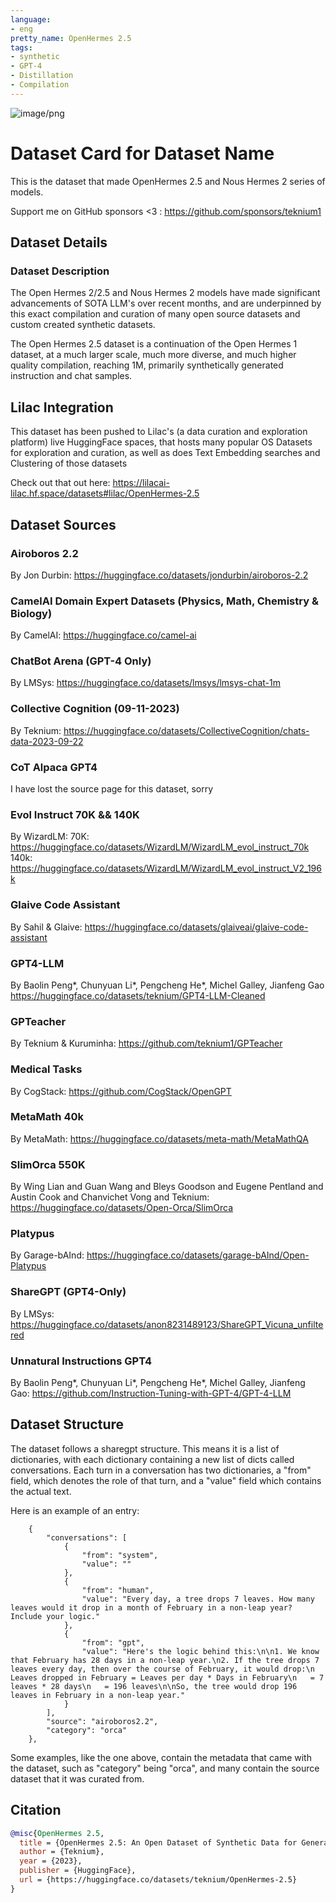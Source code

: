 ```yaml
---
language:
- eng
pretty_name: OpenHermes 2.5
tags:
- synthetic
- GPT-4
- Distillation
- Compilation
---
```


![image/png](https://cdn-uploads.huggingface.co/production/uploads/6317aade83d8d2fd903192d9/S1OhWCy0EWcvFda4w5w_o.png)

# Dataset Card for Dataset Name

This is the dataset that made OpenHermes 2.5 and Nous Hermes 2 series of models.

Support me on GitHub sponsors <3 : https://github.com/sponsors/teknium1

## Dataset Details

### Dataset Description

The Open Hermes 2/2.5 and Nous Hermes 2 models have made significant advancements of SOTA LLM's over recent months, and are underpinned by this exact compilation and curation of many open source datasets and custom created synthetic datasets.

The Open Hermes 2.5 dataset is a continuation of the Open Hermes 1 dataset, at a much larger scale, much more diverse, and much higher quality compilation, reaching 1M, primarily synthetically generated instruction and chat samples.

## Lilac Integration

This dataset has been pushed to Lilac's (a data curation and exploration platform) live HuggingFace spaces, that hosts many popular OS Datasets for exploration and curation, as well as does Text Embedding searches and Clustering of those datasets

Check out that out here: https://lilacai-lilac.hf.space/datasets#lilac/OpenHermes-2.5

## Dataset Sources

### Airoboros 2.2
By Jon Durbin: https://huggingface.co/datasets/jondurbin/airoboros-2.2

### CamelAI Domain Expert Datasets (Physics, Math, Chemistry & Biology)
By CamelAI: https://huggingface.co/camel-ai

### ChatBot Arena (GPT-4 Only)
By LMSys: https://huggingface.co/datasets/lmsys/lmsys-chat-1m

### Collective Cognition (09-11-2023)
By Teknium: https://huggingface.co/datasets/CollectiveCognition/chats-data-2023-09-22

### CoT Alpaca GPT4
I have lost the source page for this dataset, sorry

### Evol Instruct 70K && 140K
By WizardLM: 
70K: https://huggingface.co/datasets/WizardLM/WizardLM_evol_instruct_70k
140k: https://huggingface.co/datasets/WizardLM/WizardLM_evol_instruct_V2_196k

### Glaive Code Assistant
By Sahil & Glaive: https://huggingface.co/datasets/glaiveai/glaive-code-assistant

### GPT4-LLM
By Baolin Peng*, Chunyuan Li*, Pengcheng He*, Michel Galley, Jianfeng Gao
https://huggingface.co/datasets/teknium/GPT4-LLM-Cleaned

### GPTeacher
By Teknium & Kuruminha: https://github.com/teknium1/GPTeacher

### Medical Tasks 
By CogStack: https://github.com/CogStack/OpenGPT

### MetaMath 40k
By MetaMath: https://huggingface.co/datasets/meta-math/MetaMathQA

### SlimOrca 550K
By Wing Lian and Guan Wang and Bleys Goodson and Eugene Pentland and Austin Cook and Chanvichet Vong and Teknium:
https://huggingface.co/datasets/Open-Orca/SlimOrca

### Platypus
By Garage-bAInd: https://huggingface.co/datasets/garage-bAInd/Open-Platypus

### ShareGPT (GPT4-Only)
By LMSys: https://huggingface.co/datasets/anon8231489123/ShareGPT_Vicuna_unfiltered

### Unnatural Instructions GPT4
By Baolin Peng*, Chunyuan Li*, Pengcheng He*, Michel Galley, Jianfeng Gao:
https://github.com/Instruction-Tuning-with-GPT-4/GPT-4-LLM


## Dataset Structure

The dataset follows a sharegpt structure. This means it is a list of dictionaries, with each dictionary containing a new list of dicts called conversations. Each turn in a conversation has two dictionaries, a "from" field, which denotes the role of that turn, and a "value" field which contains the actual text.

Here is an example of an entry:

```
    {
        "conversations": [
            {
                "from": "system",
                "value": ""
            },
            {
                "from": "human",
                "value": "Every day, a tree drops 7 leaves. How many leaves would it drop in a month of February in a non-leap year? Include your logic."
            },
            {
                "from": "gpt",
                "value": "Here's the logic behind this:\n\n1. We know that February has 28 days in a non-leap year.\n2. If the tree drops 7 leaves every day, then over the course of February, it would drop:\n   Leaves dropped in February = Leaves per day * Days in February\n   = 7 leaves * 28 days\n   = 196 leaves\n\nSo, the tree would drop 196 leaves in February in a non-leap year."
            }
        ],
        "source": "airoboros2.2",
        "category": "orca"
    },
```

Some examples, like the one above, contain the metadata that came with the dataset, such as "category" being "orca", and many contain the source dataset that it was curated from. 


## Citation

```bibtex
@misc{OpenHermes 2.5,
  title = {OpenHermes 2.5: An Open Dataset of Synthetic Data for Generalist LLM Assistants},
  author = {Teknium},
  year = {2023},
  publisher = {HuggingFace},
  url = {https://huggingface.co/datasets/teknium/OpenHermes-2.5}
}
```